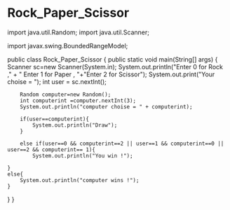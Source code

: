 # Rock_Paper_Scissor
import java.util.Random;
import java.util.Scanner;

import javax.swing.BoundedRangeModel;



public class Rock_Paper_Scissor {
    public static void main(String[] args) {
        Scanner sc=new Scanner(System.in);
        System.out.println("Enter 0 for Rock ," + " Enter 1 for Paper , "+"Enter 2 for Scissor");
        System.out.print("Your choise = ");
        int user = sc.nextInt();
        
        Random computer=new Random();
        int computerint =computer.nextInt(3);
        System.out.println("computer choise = " + computerint);
        
        if(user==computerint){
            System.out.println("Draw");
        }

        else if(user==0 && computerint==2 || user==1 && computerint==0 || user==2 && computerint== 1){
            System.out.println("You win !");
            
    }
    else{
        System.out.println("computer wins !");
    }
}
}

